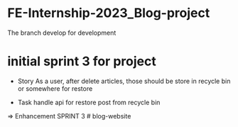 # FE-Internship-2023_Blog-project

The branch develop for development

# initial sprint 3 for project

- Story As a user, after delete articles, those should be store in recycle bin or somewhere for restore

- Task handle api for restore post from recycle bin

=> Enhancement SPRINT 3
#   b l o g - w e b s i t e  
 